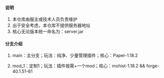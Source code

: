 #### 说明

1. 本仓库由服主或技术人员负责维护
2. 出于安全考虑，本仓库不提供服务器地址
3. 核心无论版本统一命名为：server.jar

#### 分支介绍

1. main：主分支；玩法：纯净、少量管理插件；核心：Paper-1.18.2

2. mod_1：定制1；玩法：插件按需+一个mod；核心：mohist-1.18.2 && forge-40.1.51-61

